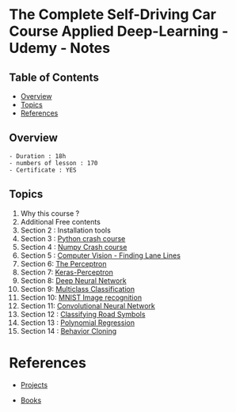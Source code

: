 # The Complete Self-Driving Car Course Applied Deep-Learning - Udemy - Notes

## Table of Contents

- [Overview](#overview)
- [Topics](#topics)
- [References](#references)

## Overview

    - Duration : 18h
    - numbers of lesson : 170
    - Certificate : YES

## Topics

1. Why this course ? 
2. Additional Free contents
3. Section 2 : Installation tools
4. Section 3 : [Python crash course](https://github.com/afondiel/research-notes/blob/master/programming/languages/python-notes/python-back-to-basics.ipynb)
5. Section 4 : [Numpy Crash course](https://github.com/afondiel/research-notes/blob/master/datascience-notes/tools/numpy-notes/numPy_notes.ipynb)  
6. Section 5 : [Computer Vision - Finding Lane Lines](https://github.com/afondiel/research-notes/blob/master/computer-vision-notes/cv-notes.md)
7. Section 6: [The Perceptron]()
8. Section 7: [Keras-Perceptron](https://github.com/afondiel/research-notes/blob/master/ai/ml-notes/deep-learning-notes/neural-nets/perpectron-model-keras.ipynb) 
9. Section 8: [Deep Neural Network](https://github.com/afondiel/research-notes/blob/master/ai/ml-notes/deep-learning-notes/neural-nets/deep-neural-network-keras.ipynb)
10. Section 9: [Multiclass Classification](https://github.com/afondiel/research-notes/blob/master/ai/ml-notes/deep-learning-notes/neural-nets/multiclass-classificaton.ipynb) 
11. Section 10: [MNIST Image recognition](https://github.com/afondiel/research-notes/blob/master/ai/ml-notes/deep-learning-notes/neural-nets/MNIST%20Image%20Recognition.ipynb)
12. Section 11: [Convolutional Neural Network ](https://github.com/afondiel/research-notes/blob/master/ai/ml-notes/deep-learning-notes/neural-nets/convolutional-neural-network.ipynb)
13. Section 12 : [Classifying Road Symbols](https://github.com/afondiel/research-notes/blob/master/computer-vision-notes/nn-models-notebooks/road_symbols_classification_cnn_cv.ipynb)
14. Section 13 : [Polynomial Regression](https://github.com/afondiel/research-notes/blob/master/ai/ml-notes/deep-learning-notes/neural-nets/polynomial-regression.ipynb)
15. Section 14 : [Behavior Cloning](https://github.com/afondiel/full-self-driving-car-simulation)


# References

- [Projects](#projects)
  
- [Books](#books)
  
